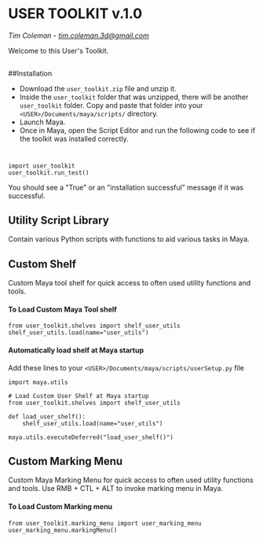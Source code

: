 # USER TOOLKIT v.1.0
*Tim Coleman - tim.coleman.3d@gmail.com*

Welcome to this User's Toolkit. 


##
##Installation
- Download the `user_toolkit.zip` file and unzip it.  
- Inside the `user_toolkit` folder that was unzipped, there will be another `user_toolkit` folder.  Copy and paste that folder into your `<USER>/Documents/maya/scripts/` directory.   
- Launch Maya. 
- Once in Maya, open the Script Editor and run the following code to see if the toolkit was installed correctly.
#

    import user_toolkit
    user_toolkit.run_test()
You should see a "True" or an "installation successful" message if it was successful.

##
## Utility Script Library
Contain various Python scripts with functions to aid various tasks in Maya.



##
## Custom Shelf
Custom Maya tool shelf for quick access to often used utility functions and tools.
#### To Load Custom Maya Tool shelf
    from user_toolkit.shelves import shelf_user_utils
    shelf_user_utils.load(name="user_utils")


#### Automatically load shelf at Maya startup
Add these lines to your `<USER>/Documents/maya/scripts/userSetup.py` file

    import maya.utils
    
    # Load Custom User Shelf at Maya startup
    from user_toolkit.shelves import shelf_user_utils
    
    def load_user_shelf():
    	shelf_user_utils.load(name="user_utils")
    	
    maya.utils.executeDeferred("load_user_shelf()")


##
## Custom Marking Menu
Custom Maya Marking Menu for quick access to often used utility functions and tools.  Use RMB + CTL + ALT to invoke marking menu in Maya.
#### To Load Custom Marking menu
    from user_toolkit.marking_menu import user_marking_menu
    user_marking_menu.markingMenu()
##




